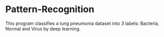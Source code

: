# Pattern-Recognition
This program classifies a lung pneumonia dataset into 3 labels: Bacteria, Normal and Virus by deep learning.
